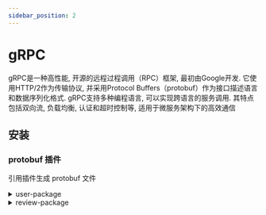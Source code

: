 ```yaml
---
sidebar_position: 2
---
```


# gRPC

gRPC是一种高性能, 开源的远程过程调用（RPC）框架, 最初由Google开发. 它使用HTTP/2作为传输协议, 并采用Protocol Buffers（protobuf）作为接口描述语言和数据序列化格式. gRPC支持多种编程语言, 可以实现跨语言的服务调用. 其特点包括双向流, 负载均衡, 认证和超时控制等, 适用于微服务架构下的高效通信

## 安装

### protobuf 插件

引用插件生成 protobuf 文件

<details>
<summary>user-package</summary>

```gradle title="build.gradle"
buildscript {
    repositories {
        mavenLocal()
        jcenter()
        gradlePluginPortal()
    }
    dependencies {
        // highlight-start
        classpath 'io.graphoenix:graphoenix-gradle-plugin:0.0.1-SNAPSHOT'
        // highlight-end
    }
}

plugins {
    id 'java'
    // highlight-start
    id 'com.google.protobuf' version '0.9.1'
    // highlight-end
}
apply plugin: 'io.graphoenix'
classes.dependsOn {
    generateGraphQLSource
    // highlight-start
    generateProtobufV3
    // highlight-end
}
```

生成 dto 和 protobuf

```bash
./gradlew :user-package:build
```

</details>

<details>
<summary>review-package</summary>

```gradle title="build.gradle"
buildscript {
    repositories {
        mavenLocal()
        jcenter()
        gradlePluginPortal()
    }
    dependencies {
        // highlight-start
        classpath 'io.graphoenix:graphoenix-gradle-plugin:0.0.1-SNAPSHOT'
        // highlight-end
    }
}

plugins {
    id 'java'
    // highlight-start
    id 'com.google.protobuf' version '0.9.1'
    // highlight-end
}
apply plugin: 'io.graphoenix'
classes.dependsOn {
    generateGraphQLSource
    // highlight-start
    generateProtobufV3
    // highlight-end
}
```

生成 dto 和 protobuf

```bash
./gradlew :review-package:build
```

</details>